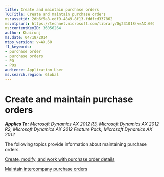 ```yaml
---
title: Create and maintain purchase orders
TOCTitle: Create and maintain purchase orders
ms:assetid: 2db6f5a8-edf9-4849-8f13-fddfcd337862
ms:mtpsurl: https://technet.microsoft.com/library/Gg231018(v=AX.60)
ms:contentKeyID: 36056264
author: Khairunj
ms.date: 04/18/2014
mtps_version: v=AX.60
f1_keywords:
- purchase order
- purchase orders
- PO
- POs
audience: Application User
ms.search.region: Global
---
```


# Create and maintain purchase orders 


_**Applies To:** Microsoft Dynamics AX 2012 R3, Microsoft Dynamics AX 2012 R2, Microsoft Dynamics AX 2012 Feature Pack, Microsoft Dynamics AX 2012_

The following topics provide information about maintaining purchase orders.

[Create, modify, and work with purchase order details](create-modify-and-work-with-purchase-order-details.md)

[Maintain intercompany purchase orders](maintain-intercompany-purchase-orders.md)

  


